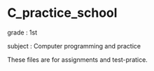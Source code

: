 # C_practice_school
grade : 1st

subject : Computer programming and practice

These files are for assignments and test-pratice.
